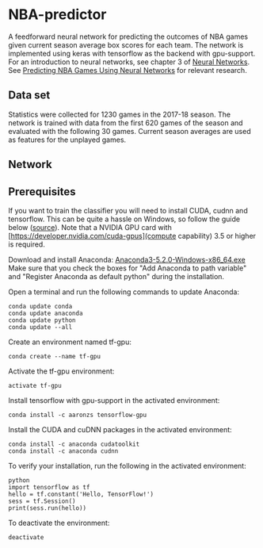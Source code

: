 # NBA-predictor
A feedforward neural network for predicting the outcomes of NBA games given current season average box scores for each team. The network is implemented using keras with tensorflow as the backend with gpu-support. For an introduction to neural networks, see chapter 3 of [Neural Networks](http://www.dkriesel.com/_media/science/neuronalenetze-en-zeta2-2col-dkrieselcom.pdf). See [Predicting NBA Games Using Neural
Networks](http://sci-hub.tw/https://www.degruyter.com/view/j/jqas.2009.5.1/jqas.2009.5.1.1156/jqas.2009.5.1.1156.xml?format=INT&intcmp=trendmd) for relevant research.

## Data set
Statistics were collected for 1230 games in the 2017-18 season. The network is trained with data from the first 620 games of the season and evaluated with the following 30 games. Current season averages are used as features for the unplayed games.

## Network

## Prerequisites
If you want to train the classifier you will need to install CUDA, cudnn and tensorflow. This can be quite a hassle on Windows, so follow the guide below ([source](https://www.pugetsystems.com/labs/hpc/The-Best-Way-to-Install-TensorFlow-with-GPU-Support-on-Windows-10-Without-Installing-CUDA-1187/)). Note that a NVIDIA GPU card with [https://developer.nvidia.com/cuda-gpus](compute capability) 3.5 or higher is required.

Download and install Anaconda:
[Anaconda3-5.2.0-Windows-x86_64.exe](https://repo.continuum.io/archive/Anaconda3-5.2.0-Windows-x86_64.exe) 
Make sure that you check the boxes for "Add Anaconda to path variable" and "Register Anaconda as default python" during the installation.

Open a terminal and run the following commands to update Anaconda:
```
conda update conda
conda update anaconda
conda update python
conda update --all
```

Create an environment named tf-gpu:
```
conda create --name tf-gpu
```

Activate the tf-gpu environment:
```
activate tf-gpu
```

Install tensorflow with gpu-support in the activated environment:
```
conda install -c aaronzs tensorflow-gpu
```

Install the CUDA and cuDNN packages in the activated environment:
```
conda install -c anaconda cudatoolkit
conda install -c anaconda cudnn
```

To verify your installation, run the following in the activated environment:
```
python
import tensorflow as tf
hello = tf.constant('Hello, TensorFlow!')
sess = tf.Session()
print(sess.run(hello))
```

To deactivate the environment: 
```
deactivate
```
